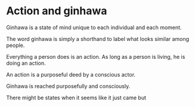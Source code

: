 # Action and ginhawa

Ginhawa is a state of mind unique to each individual and each moment.

The word ginhawa is simply a shorthand to label what looks similar among people.

Everything a person does is an action. As long as a person is living, he is doing an action.

An action is a purposeful deed by a conscious actor.

Ginhawa is reached purposefully and consciously.

There might be states when it seems like it just came but

